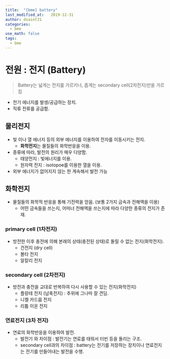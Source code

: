 ```yaml
---
title:  "[bme] battery"
last_modified_at:   2019-12-31
author: dsaint31
categories: 
  - bme
use_math: false
tags: 
  - bme
---
```


# 전원 : 전지 (Battery)

> Battery는 넓게는 전지를 가르키나, 좁게는 secondary cell(2차전지)만을 가르킴

* 전기 에너지를 발생/공급하는 장치. 
* 직류 전류를 공급함.

## 물리전지

* 빛 이나 열 에너지 등의 외부 에너지를 이용하여 전자를 이동시키는 전지.
   * **화학전지**는 물질들의 화학반응을 이용.
* 종류에 따라, 발전의 원리가 매우 다양함.
   * 태양전지 : 빛에너지를 이용.
   * 원자력 전지 : isotopoe를 이용한 열을 이용.
* 외부 에너지가 없어지지 않는 한 계속해서 발전 가능

## 화학전지

* 물질들의 화학적 반응을 통해 기전력을 얻음. (보통 2가지 금속과 전해액을 이용)
   * 어떤 금속들을 쓰는지, 어떠너 전해액을 쓰는지에 따라 다양한 종류의 전지가 존재.

### primary cell (1차전지)

* 방전한 이후 충전에 의해 본래의 상태(충전된 상태)로 돌릴 수 없는 전지(화학전지).
   * 건전지 (dry cell)
   * 볼타 전지 
   * 알칼리 전지

### secondary cell (2차전지)

* 방전과 충전을 교대로 반복하여 다시 사용할 수 있는 전지(화학전지)
   * 플랑테 전지 (납축전지) : 추위에 그나마 잘 견딤.
   * 니켈 카드뮴 전지
   * 리튬 이온 전지

### 연료전지 (3차 전지)

* 연료의 화학반응을 이용하여 발전.
   * 발전기 와 차이점 : 발전기는 연료를 태워서 터빈 등을 돌리는 구조.
   * secondary cell과의 차이점 : battery는 전기를 저장하는 장치이나 연료전지는 전기를 만들어내는 발전을 수행.
